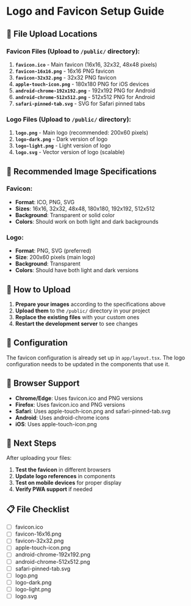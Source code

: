 # Logo and Favicon Setup Guide

## 📁 File Upload Locations

### **Favicon Files (Upload to `/public/` directory):**

1. **`favicon.ico`** - Main favicon (16x16, 32x32, 48x48 pixels)
2. **`favicon-16x16.png`** - 16x16 PNG favicon
3. **`favicon-32x32.png`** - 32x32 PNG favicon
4. **`apple-touch-icon.png`** - 180x180 PNG for iOS devices
5. **`android-chrome-192x192.png`** - 192x192 PNG for Android
6. **`android-chrome-512x512.png`** - 512x512 PNG for Android
7. **`safari-pinned-tab.svg`** - SVG for Safari pinned tabs

### **Logo Files (Upload to `/public/` directory):**

1. **`logo.png`** - Main logo (recommended: 200x60 pixels)
2. **`logo-dark.png`** - Dark version of logo
3. **`logo-light.png`** - Light version of logo
4. **`logo.svg`** - Vector version of logo (scalable)

## 🎨 Recommended Image Specifications

### **Favicon:**
- **Format**: ICO, PNG, SVG
- **Sizes**: 16x16, 32x32, 48x48, 180x180, 192x192, 512x512
- **Background**: Transparent or solid color
- **Colors**: Should work on both light and dark backgrounds

### **Logo:**
- **Format**: PNG, SVG (preferred)
- **Size**: 200x60 pixels (main logo)
- **Background**: Transparent
- **Colors**: Should have both light and dark versions

## 📝 How to Upload

1. **Prepare your images** according to the specifications above
2. **Upload them** to the `/public/` directory in your project
3. **Replace the existing files** with your custom ones
4. **Restart the development server** to see changes

## 🔧 Configuration

The favicon configuration is already set up in `app/layout.tsx`. The logo configuration needs to be updated in the components that use it.

## 📱 Browser Support

- **Chrome/Edge**: Uses favicon.ico and PNG versions
- **Firefox**: Uses favicon.ico and PNG versions
- **Safari**: Uses apple-touch-icon.png and safari-pinned-tab.svg
- **Android**: Uses android-chrome icons
- **iOS**: Uses apple-touch-icon.png

## 🚀 Next Steps

After uploading your files:

1. **Test the favicon** in different browsers
2. **Update logo references** in components
3. **Test on mobile devices** for proper display
4. **Verify PWA support** if needed

## 📋 File Checklist

- [ ] favicon.ico
- [ ] favicon-16x16.png
- [ ] favicon-32x32.png
- [ ] apple-touch-icon.png
- [ ] android-chrome-192x192.png
- [ ] android-chrome-512x512.png
- [ ] safari-pinned-tab.svg
- [ ] logo.png
- [ ] logo-dark.png
- [ ] logo-light.png
- [ ] logo.svg
